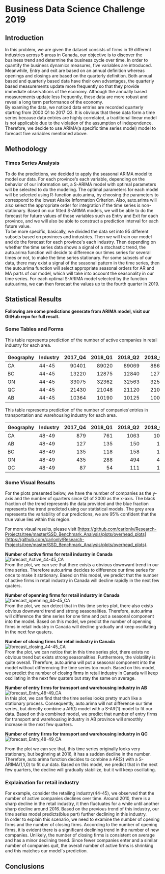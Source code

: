 # Business Data Science Challenge 2019

## Introduction
In this problem, we are given the dataset consists of firms in 19 different industries across 5 areas in Canada, our objective is to discover the business trend and determine the business cycle over time.  In order to quantify the business dynamics measures, five variables are introduced. 
Meanwhile, Entry and exit are based on an annual definition whereas openings and closings are based on the quarterly definition.  Both annual based and quarterly based data have their own advantages, the quarterly based measurements update more frequently so that they provide immediate observations of the economy.  Although the annually based measurements update less frequently, these data are more robust and reveal a long term performance of the economy.  
By examing the data, we noticed data entries are recorded quarterly starting from 2000 Q1 to 2017 Q3.  It is obvious that these data form a time series because data entries are highly correlated, a traditional linear model is not applicable due to the violation of the assumption of independence.  Therefore, we decide to use ARIMA(a specific time series model) model to forecast five variables mentioned above.  

## Methodology

### Times Series Analysis
To do the predictions, we decided to apply the seasonal ARIMA model to model our data. For each province's each variable, depending on the behavior of our information set, a S-ARIMA model with optimal parameters will be selected to do the modeling. The optimal parameters for each model will be selected using R-function auto.arima, by choosing the parameters to correspond to the lowest Akaike Information Criterion. Also, auto.arima will also select the appropriate order for integration if the time series is non-stationary. Based on our fitted S-ARIMA models, we will be able to do the forecast for future values of those variables such as Entry and Exit for each province, and we will also be able to construct a prediction interval for each future value.  
To be more specific, basically, we divided the data set into 95 different subsets based on provinces and industries. Then we will train our model and do the forecast for each province's each industry. Then depending on whether the time series data shows a signal of a stochastic trend, the auto.arima function will decide to difference our times series for several times or not, to make the time series stationary. For some subsets of our data, there may exist a signal of the seasonal pattern in the time series, then the auto.arima function will select appropriate seasonal orders for AR and MA parts of our model, which will take into account the seasonality in our time series. For each optimal S-ARIMA model selected by the function auto.arima, we can then forecast the values up to the fourth quarter in 2019.

## Statistical Results

**Following are some predictions generate from ARIMA model, visit our GitHub repo for full result.**

### Some Tables and Forms

This table represents prediction of the number of active companies in retail industry for each area. 
  
| Geography | Industry | 2017_Q4 | 2018_Q1 | 2018_Q2 | 2018_Q3 | 2018_Q4 | 2019_Q1 | 2019_Q2 | 2019_Q3 | 2019_Q4 |  
|:----------|:---------|--------:|--------:|--------:|--------:|--------:|--------:|--------:|--------:|--------:|  
|    CA     |  44-45   |    90401|    89020|    89069|    88667|    88773|    87444|    87445|    87018|    87152|  
|    BC     |  44-45   |    13220|    12875|    12840|    12788|    12939|    12594|    12559|    12507|    12657|  
|    ON     |  44-45   |    33075|    32362|    32563|    32586|    33098|    32285|    32450|    32429|    32960|  
|    QC     |  44-45   |    21430|    21048|    21120|    21093|    21128|    20644|    20669|    20646|    20703|  
|    AB     |  44-45   |    10364|    10190|    10125|    10071|    10210|    10035|     9971|     9917|    10056|  

This table represents prediction of the number of companies'entries in transportation and warehousing industry for each area.
  
| Geography | Industry | 2017_Q4 | 2018_Q1 | 2018_Q2 | 2018_Q3 | 2018_Q4 | 2019_Q1 | 2019_Q2 | 2019_Q3 | 2019_Q4 |  
|:----------|:---------|--------:|--------:|--------:|--------:|--------:|--------:|--------:|--------:|--------:| 
|    CA     |   48-49  |      879|      761|     1063|     1068|      944|      800|     1087|     1082|      952|
|    AB     |   48-49  |      127|      135|      150|      147|      149|      156|      166|      166|      168|
|    BC     |   48-49  |      135|      118|      158|      192|      160|      131|      164|      196|      161|
|    ON     |   48-49  |      435|      288|      494|      427|      467|      295|      471|      393|      452|
|    OC     |   48-49  |       87|       54|      111|      122|       78|       38|       85|       94|       60|

### Some Visual Results

For the plots presented below, we have the number of companies as the y-axis and the number of quarters since Q1 of 2000 as the x-axis. The black fraction of the trend represents the data provided and the blue fraction represents the trend predicted using our statistical models. The grey area represents the variability of our predictions, we are 95% confident that the true value lies within this region.  

For more visual results, please visit [https://github.com/carlonlv/Research-Projects/tree/master/SSD_Benchmark_Analysis/plots/overhead_plots](https://github.com/carlonlv/Research-Projects/tree/master/SSD_Benchmark_Analysis/plots/overhead_plots).

**Number of active firms for retail industry in Canada**  
![forecast_Active_44-45_CA](plots/forecast_Active_44-45_CA.jpg)  
From the plot, we can see that there exists a obvious downward trend in our time series. Therefore auto.arima decides to difference our time series for once to make it stationary. Based on this model, we predict that the number of active firms in retail industry in Canada will decline rapidly in the next few quaters.   

**Number of openning firms for retail industry in Canada**   
![forecast_openning_44-45_CA](plots/forecast_Opening_44-45_CA.jpg)  
From the plot, we can detect that in this time series plot, there also exists obvious downward trend and strong seasonalities. Therefore, auto.arima will difference the time series for one time and put a seasonal component into the model. Based on this model, we predict the number of openning firms in retail industry in Canada will decline gradually and keep oscillating in the next few quaters.  

**Number of closing firms for retail industry in Canada**  
![forecast_closing_44-45_CA](plots/forecast_Closing_44-45_CA.jpg)   
From the plot, we can notice that in this time series plot, there exists no obvious trend but exists strong seasonalities. Furthermore, the violatility is quite overall. Therefore, auto.arima will put a seasonal component into the model without differencing the time series too much. Based on this model, we predict the number of closing firms in retail industry in Canada will keep oscillating in the next few quaters but stay the same on average.  

**Number of entry firms for transport and warehousing industry in AB**  
![forecast_Entry_48-49_CA](plots/forecast_Entry_48-49_AB.jpg)  
In this plot, we can find that the time series looks pretty much like a stationary process. Consequently, auto.arima will not difference our time series, but directly combine a AR(1) model with a S-AR(1) model to fit our data. Based on this combined model, we predict that number of entry firms for transport and warehousing industry in AB province will smoothly increase in the next few quarters.  

**Number of entry firms for transport and warehousing industry in QC**  
![forecast_Entry_48-49_CA](plots/forecast_Entry_48-49_QC.jpg)    

From the plot we can see that, this time series originally looks very stationary, but beginning at 2016, it has a sudden decline in the number. Therefore, auto.arima function decides to combine a AR(2) with a S-ARIMA(1,1,0) to fit our data. Based on this model, we predict that in the next few quarters, the decline will gradually stabilize, but it will keep oscillating.  

### Explaination for retail industry  
For example, consider the retailing industry(44-45), we observed that the number of active companies declines over time.  Around 2010, there is a sharp decline in the retail industry, it then fluctuates for a while until another sharp decline around 2016.  Based on the previous trend of this industry, our time series model predicts(blue part) further declining in this industry.  
In order to explain this scenario,  we need to examine the number of opening firms and the number of closing firms.  According to the number of opening firms, it is evident there is a significant declining trend in the number of new companies.  Unlikely, the number of closing firms is consistent on average and has a minor declining trend.  Since fewer companies enter and a similar number of companies quit, the overall number of active firms is shrinking and this matches our model's prediction.  

## Conclusions
